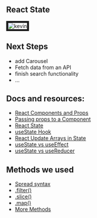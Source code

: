 ## React State

<img src="https://i.ibb.co/WfMcxbn/kevin.png" alt="kevin" border="5">


## Next Steps

- add Carousel
- Fetch data from an API
- finish search functionality
- ...

## Docs and resources:

- [React Components and Props](https://reactjs.org/docs/components-and-props.html)
- [Passing props to a Component](https://beta.reactjs.org/learn/passing-props-to-a-component)
- [React State](https://www.w3schools.com/react/react_state.asp)
- [useState Hook](https://www.w3schools.com/react/react_usestate.asp)
- [React Update Arrays in State](https://beta.reactjs.org/learn/updating-arrays-in-state)
- [useState vs useEffect](https://initialcommit.com/blog/usestate-useeffect-hooks-react#:~:text=The%20useState%20hook%20is%20used,re%2Drendering%2C%20and%20unmounting.)
- [useState vs useReducer](https://blog.logrocket.com/react-usereducer-hook-ultimate-guide/#usestate-usereducer)

## Methods we used

- [Spread syntax](https://developer.mozilla.org/en-US/docs/Web/JavaScript/Reference/Operators/Spread_syntax)
- [.filter()](https://developer.mozilla.org/en-US/docs/Web/JavaScript/Reference/Global_Objects/Array/filter)
- [.slice()](https://developer.mozilla.org/en-US/docs/Web/JavaScript/Reference/Global_Objects/Array/slice)
- [.map()](https://developer.mozilla.org/en-US/docs/Web/JavaScript/Reference/Global_Objects/Array/map)
- [More Methods](https://www.codecademy.com/resources/docs/javascript/arrays/map?page_ref=catalog)
